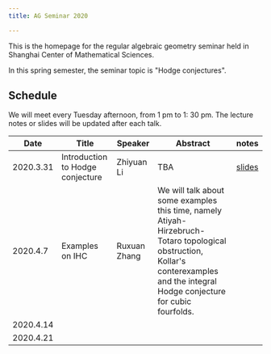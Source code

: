 ```yaml
---
title: AG Seminar 2020

---
```




This is the homepage for the regular algebraic geometry seminar held in Shanghai Center of Mathematical Sciences. 



In this spring semester, the seminar topic is "Hodge conjectures". 

## Schedule 

We will meet every Tuesday afternoon, from 1 pm to 1: 30 pm. The lecture notes or slides will be updated after each talk.

|Date| Title | Speaker| Abstract | notes |
|----| ---- | ----|----|----|
|2020.3.31 | Introduction to Hodge conjecture | Zhiyuan Li | TBA | [slides]({{site.url}}/Seminar2020/assert/Seminar.pdf) |
|2020.4.7 | Examples on IHC                  | Ruxuan Zhang | We will talk about some examples this time, namely  Atiyah-Hirzebruch-Totaro topological obstruction, Kollar's conterexamples and the integral Hodge conjecture for cubic fourfolds. |  |
|2020.4.14 |                                  |  |  |  |
| 2020.4.21 |  |  | |  |



